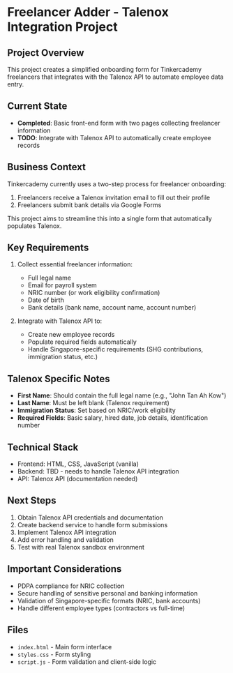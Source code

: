 # Freelancer Adder - Talenox Integration Project

## Project Overview
This project creates a simplified onboarding form for Tinkercademy freelancers that integrates with the Talenox API to automate employee data entry.

## Current State
- **Completed**: Basic front-end form with two pages collecting freelancer information
- **TODO**: Integrate with Talenox API to automatically create employee records

## Business Context
Tinkercademy currently uses a two-step process for freelancer onboarding:
1. Freelancers receive a Talenox invitation email to fill out their profile
2. Freelancers submit bank details via Google Forms

This project aims to streamline this into a single form that automatically populates Talenox.

## Key Requirements
1. Collect essential freelancer information:
   - Full legal name
   - Email for payroll system
   - NRIC number (or work eligibility confirmation)
   - Date of birth
   - Bank details (bank name, account name, account number)

2. Integrate with Talenox API to:
   - Create new employee records
   - Populate required fields automatically
   - Handle Singapore-specific requirements (SHG contributions, immigration status, etc.)

## Talenox Specific Notes
- **First Name**: Should contain the full legal name (e.g., "John Tan Ah Kow")
- **Last Name**: Must be left blank (Talenox requirement)
- **Immigration Status**: Set based on NRIC/work eligibility
- **Required Fields**: Basic salary, hired date, job details, identification number

## Technical Stack
- Frontend: HTML, CSS, JavaScript (vanilla)
- Backend: TBD - needs to handle Talenox API integration
- API: Talenox API (documentation needed)

## Next Steps
1. Obtain Talenox API credentials and documentation
2. Create backend service to handle form submissions
3. Implement Talenox API integration
4. Add error handling and validation
5. Test with real Talenox sandbox environment

## Important Considerations
- PDPA compliance for NRIC collection
- Secure handling of sensitive personal and banking information
- Validation of Singapore-specific formats (NRIC, bank accounts)
- Handle different employee types (contractors vs full-time)

## Files
- `index.html` - Main form interface
- `styles.css` - Form styling
- `script.js` - Form validation and client-side logic